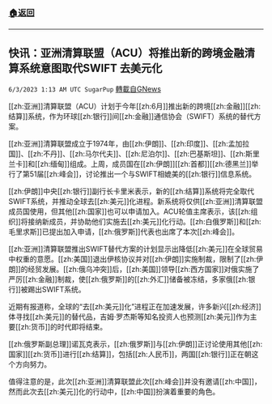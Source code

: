 ###  [:house:返回](README.md)
---


## 快讯：亚洲清算联盟（ACU）将推出新的跨境金融清算系统意图取代SWIFT 去美元化
`6/3/2023 1:13 AM UTC SugarPup` [轉載自GNews](https://gnews.org/articles/1353645)

[[zh:亚洲]]清算联盟（ACU）计划于今年[[zh:6月]]推出新的跨境[[zh:金融]][[zh:结算]]系统，作为环球[[zh:银行]]间[[zh:金融]]通信协会（SWIFT）系统的替代方案。

[[zh:亚洲]]清算联盟成立于1974年，由[[zh:伊朗]]、[[zh:印度]]、[[zh:孟加拉国]]、[[zh:不丹]]、[[zh:马尔代夫]]、[[zh:尼泊尔]]、[[zh:巴基斯坦]]、[[zh:斯里兰卡]]和[[zh:缅甸]]组成。上周，成员国在[[zh:伊朗]][[zh:首都]][[zh:德黑兰]]举行了第51届[[zh:峰会]]，讨论推出一个与SWIFT相媲美的[[zh:银行]]信息系统。

[[zh:伊朗]]中央[[zh:银行]]副行长卡里米表示，新的[[zh:结算]]系统将完全取代SWIFT系统，并推动全球去[[zh:美元]]化进程。新系统将仅供[[zh:亚洲]]清算联盟成员国使用，但其他[[zh:国家]]也可以申请加入。ACU轮值主席表示，该[[zh:组织]]将接纳新成员，并协助他们实施去[[zh:美元]]化行动。[[zh:白俄罗斯]]和[[zh:毛里求斯]]已提出加入申请，[[zh:俄罗斯]]代表也出席了本次[[zh:峰会]]。

[[zh:亚洲]]清算联盟推出SWIFT替代方案的计划显示出降低[[zh:美元]]在全球贸易中权重的意愿。[[zh:美国]]退出伊核协议并对[[zh:伊朗]]实施制裁，限制了[[zh:伊朗]]的经贸发展。[[zh:俄乌冲突]]后，[[zh:美国]]领导[[zh:西方国家]]对俄实施了严厉[[zh:金融]]制裁，使[[zh:俄罗斯]]的[[zh:外汇]]储备被冻结，多家俄[[zh:银行]]被踢出SWIFT系统。

近期有报道称，全球的“去[[zh:美元]]化”进程正在加速发展，许多新兴[[zh:经济]]体寻找[[zh:美元]]的替代品，吉姆·罗杰斯等知名投资人也预测[[zh:美元]]作为主要[[zh:货币]]的时代即将结束。

[[zh:俄罗斯副总理]]诺瓦克表示，[[zh:俄罗斯]]与[[zh:伊朗]]正讨论使用其他[[zh:国家]][[zh:货币]]进行[[zh:结算]]，包括[[zh:人民币]]，两国[[zh:银行]]正在朝这个方向努力。

值得注意的是，此次[[zh:亚洲]]清算联盟此次[[zh:峰会]]并没有邀请[[zh:中国]]，然而此次去[[zh:美元]]化的行动中，[[zh:中国]]扮演着重要的角色。
